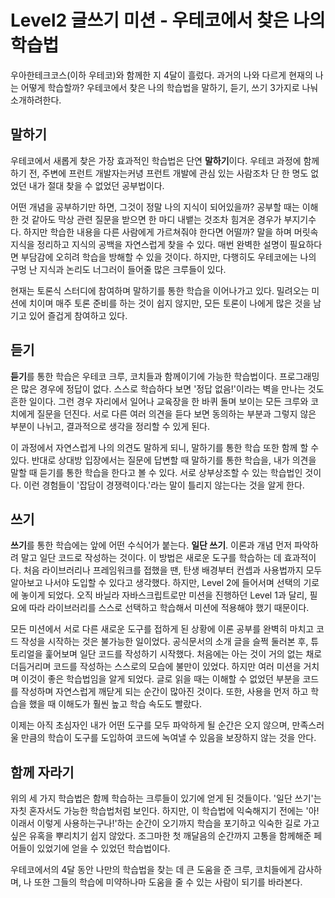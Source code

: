 # Level2 글쓰기 미션 - 우테코에서 찾은 나의 학습법

우아한테크코스(이하 우테코)와 함께한 지 4달이 흘렀다. 과거의 나와 다르게 현재의 나는 어떻게 학습할까? 우테코에서 찾은 나의 학습법을 말하기, 듣기, 쓰기 3가지로 나눠 소개하려한다.

## 말하기

우테코에서 새롭게 찾은 가장 효과적인 학습법은 단연 **말하기**이다. 우테코 과정에 함께하기 전, 주변에 프런트 개발자는커녕 프런트 개발에 관심 있는 사람조차 단 한 명도 없었던 내가 절대 찾을 수 없었던 공부법이다.

어떤 개념을 공부하기만 하면, 그것이 정말 나의 지식이 되어있을까? 공부할 때는 이해한 것 같아도 막상 관련 질문을 받으면 한 마디 내뱉는 것조차 힘겨운 경우가 부지기수다. 하지만 학습한 내용을 다른 사람에게 가르쳐줘야 한다면 어떨까? 말을 하며 머릿속 지식을 정리하고 지식의 공백을 자연스럽게 찾을 수 있다. 매번 완벽한 설명이 필요하다면 부담감에 오히려 학습을 방해할 수 있을 것이다. 하지만, 다행히도 우테코에는 나의 구멍 난 지식과 논리도 너그러이 들어줄 많은 크루들이 있다.

현재는 토론식 스터디에 참여하며 말하기를 통한 학습을 이어나가고 있다. 밀려오는 미션에 치이며 매주 토론 준비를 하는 것이 쉽지 않지만, 모든 토론이 나에게 많은 것을 남기고 있어 즐겁게 참여하고 있다.

## 듣기

**듣기**를 통한 학습은 우테코 크루, 코치들과 함께이기에 가능한 학습법이다. 프로그래밍은 많은 경우에 정답이 없다. 스스로 학습하다 보면 '정답 없음!'이라는 벽을 만나는 것도 흔한 일이다. 그런 경우 자리에서 일어나 교육장을 한 바퀴 돌며 보이는 모든 크루와 코치에게 질문을 던진다. 서로 다른 여러 의견을 듣다 보면 동의하는 부분과 그렇지 않은 부분이 나뉘고, 결과적으로 생각을 정리할 수 있게 된다.

이 과정에서 자연스럽게 나의 의견도 말하게 되니, 말하기를 통한 학습 또한 함께 할 수 있다. 반대로 상대방 입장에서는 질문에 답변할 때 말하기를 통한 학습을, 내가 의견을 말할 때 듣기를 통한 학습을 한다고 볼 수 있다. 서로 상부상조할 수 있는 학습법인 것이다. 이런 경험들이 '잡담이 경쟁력이다.'라는 말이 틀리지 않는다는 것을 알게 한다.

## 쓰기

**쓰기**를 통한 학습에는 앞에 어떤 수식어가 붙는다. **일단 쓰기**. 이론과 개념 먼저 파악하려 말고 일단 코드로 작성하는 것이다. 이 방법은 새로운 도구를 학습하는 데 효과적이다. 처음 라이브러리나 프레임워크를 접했을 땐, 탄생 배경부터 컨셉과 사용법까지 모두 알아보고 나서야 도입할 수 있다고 생각했다. 하지만, Level 2에 들어서며 선택의 기로에 놓이게 되었다. 오직 바닐라 자바스크립트로만 미션을 진행하던 Level 1과 달리, 필요에 따라 라이브러리를 스스로 선택하고 학습해서 미션에 적용해야 했기 때문이다.

모든 미션에서 서로 다른 새로운 도구를 접하게 된 상황에 이론 공부를 완벽히 마치고 코드 작성을 시작하는 것은 불가능한 일이었다. 공식문서의 소개 글을 슬쩍 둘러본 후, 튜토리얼을 훑어보며 일단 코드를 작성하기 시작했다. 처음에는 아는 것이 거의 없는 채로 더듬거리며 코드를 작성하는 스스로의 모습에 불만이 있었다. 하지만 여러 미션을 거치며 이것이 좋은 학습법임을 알게 되었다. 글로 읽을 때는 이해할 수 없었던 부분을 코드를 작성하며 자연스럽게 깨닫게 되는 순간이 많아진 것이다. 또한, 사용을 먼저 하고 학습을 했을 때 이해도가 훨씬 높고 학습 속도도 빨랐다.

이제는 아직 초심자인 내가 어떤 도구를 모두 파악하게 될 순간은 오지 않으며, 만족스러울 만큼의 학습이 도구를 도입하여 코드에 녹여낼 수 있음을 보장하지 않는 것을 안다.

## 함께 자라기

위의 세 가지 학습법은 함께 학습하는 크루들이 있기에 얻게 된 것들이다. '일단 쓰기'는 자칫 혼자서도 가능한 학습법처럼 보인다. 하지만, 이 학습법에 익숙해지기 전에는 '아! 이래서 이렇게 사용하는구나!'하는 순간이 오기까지 학습을 포기하고 익숙한 길로 가고 싶은 유혹을 뿌리치기 쉽지 않았다. 조그마한 첫 깨달음의 순간까지 고통을 함께해준 페어들이 있었기에 얻을 수 있었던 학습법이다.

우테코에서의 4달 동안 나만의 학습법을 찾는 데 큰 도움을 준 크루, 코치들에게 감사하며, 나 또한 그들의 학습에 미약하나마 도움을 줄 수 있는 사람이 되기를 바라본다.
